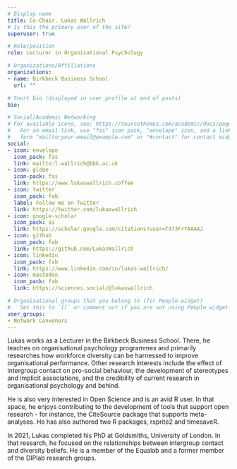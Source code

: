 ```yaml
---
# Display name
title: Co-Chair. Lukas Wallrich
# Is this the primary user of the site?
superuser: true

# Role/position
role: Lecturer in Organisational Psychology

# Organizations/Affiliations
organizations:
- name: Birkbeck Business School
  url: ""

# Short bio (displayed in user profile at end of posts)
bio: 

# Social/Academic Networking
# For available icons, see: https://sourcethemes.com/academic/docs/page-builder/#icons
#   For an email link, use "fas" icon pack, "envelope" icon, and a link in the
#   form "mailto:your-email@example.com" or "#contact" for contact widget.
social:
- icon: envelope
  icon_pack: fas
  link: mailto:l.wallrich@bbk.ac.uk
- icon: globe
  icon-pack: fas
  link: https://www.lukaswallrich.coffee
- icon: twitter
  icon_pack: fab
  label: Follow me on Twitter
  link: https://twitter.com/lukaswallrich
- icon: google-scholar
  icon_pack: ai
  link: https://scholar.google.com/citations?user=T473FrYAAAAJ
- icon: github
  icon_pack: fab
  link: https://github.com/LukasWallrich
- icon: linkedin
  icon_pack: fab
  link: https://www.linkedin.com/in/lukas-wallrich/
- icon: mastodon
  icon_pack: fab
  link: https://sciences.social/@lukaswallrich

# Organizational groups that you belong to (for People widget)
#   Set this to `[]` or comment out if you are not using People widget.
user_groups:
- Network Convenors
---
```


Lukas works as a Lecturer in the Birkbeck Business School. There, he teaches on organisational psychology programmes and primarily researches how workforce diversity can be harnessed to improve organisational performance. Other research interests include the effect of intergroup contact on pro-social behaviour, the development of stereotypes and implicit associations, and the credibility of current research in organisational psychology and behind.

He is also very interested in Open Science and is an avid R user. In that space, he enjoys contributing to the development of tools that support open research - for instance, the CiteSource package that supports meta-analyses. He has also authored two R packages, rsprite2 and timesaveR.

In 2021, Lukas completed his PhD at Goldsmiths, University of London. In that research, he focused on the relationships between intergroup contact and diversity beliefs. He is a member of the Equalab and a former member of the DIPlab research groups.
